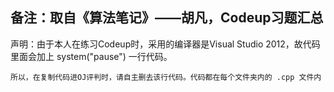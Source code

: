 ## 备注：取自《算法笔记》——胡凡，Codeup习题汇总


声明：由于本人在练习Codeup时，采用的编译器是Visual Studio 2012，故代码里面会加上 system("pause") 一行代码。
      
    所以，在复制代码进OJ评判时，请自主删去该行代码。代码都在每个文件夹内的 .cpp 文件内
